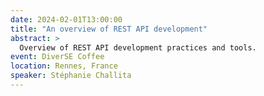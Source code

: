 ```yaml
---
date: 2024-02-01T13:00:00
title: "An overview of REST API development"
abstract: >
  Overview of REST API development practices and tools.
event: DiverSE Coffee
location: Rennes, France
speaker: Stéphanie Challita
---
```

